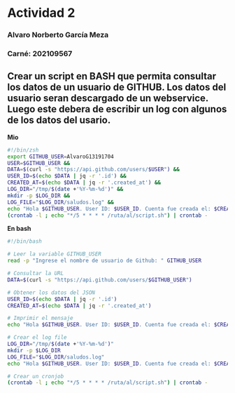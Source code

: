 # Actividad 2
### Alvaro Norberto García Meza 
### Carné: 202109567

## Crear un script en BASH que permita consultar los datos de un usuario de GITHUB. Los datos del usuario seran descargado de un webservice. Luego este debera de escribir un log con algunos de los datos del usario.

**Mio**
```bash
#!/bin/zsh
export GITHUB_USER=AlvaroG13191704 
USER=$GITHUB_USER &&
DATA=$(curl -s "https://api.github.com/users/$USER") &&
USER_ID=$(echo $DATA | jq -r '.id') &&
CREATED_AT=$(echo $DATA | jq -r '.created_at') &&
LOG_DIR="/tmp/$(date +'%Y-%m-%d')" &&
mkdir -p $LOG_DIR &&
LOG_FILE="$LOG_DIR/saludos.log" &&
echo "Hola $GITHUB_USER. User ID: $USER_ID. Cuenta fue creada el: $CREATED_AT." >> $LOG_FILE
(crontab -l ; echo "*/5 * * * * /ruta/al/script.sh") | crontab -
```

**En bash**
```bash
#!/bin/bash

# Leer la variable GITHUB_USER
read -p "Ingrese el nombre de usuario de Github: " GITHUB_USER

# Consultar la URL
DATA=$(curl -s "https://api.github.com/users/$GITHUB_USER")

# Obtener los datos del JSON
USER_ID=$(echo $DATA | jq -r '.id')
CREATED_AT=$(echo $DATA | jq -r '.created_at')

# Imprimir el mensaje
echo "Hola $GITHUB_USER. User ID: $USER_ID. Cuenta fue creada el: $CREATED_AT."

# Crear el log file
LOG_DIR="/tmp/$(date +'%Y-%m-%d')"
mkdir -p $LOG_DIR
LOG_FILE="$LOG_DIR/saludos.log"
echo "Hola $GITHUB_USER. User ID: $USER_ID. Cuenta fue creada el: $CREATED_AT." >> $LOG_FILE

# Crear un cronjob
(crontab -l ; echo "*/5 * * * * /ruta/al/script.sh") | crontab -

```
